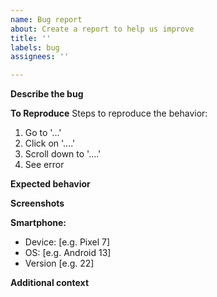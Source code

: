 ```yaml
---
name: Bug report
about: Create a report to help us improve
title: ''
labels: bug
assignees: ''

---
```


**Describe the bug**
<!-- A clear and concise description of what the bug is. -->

**To Reproduce**
Steps to reproduce the behavior:
1. Go to '...'
2. Click on '....'
3. Scroll down to '....'
4. See error

**Expected behavior**
<!-- A clear and concise description of what you expected to happen. -->

**Screenshots**
<!-- If applicable, add screenshots to help explain your problem. -->

**Smartphone:**
<!-- Please complete the following information. -->
 - Device: [e.g. Pixel 7]
 - OS: [e.g. Android 13]
 - Version [e.g. 22]

**Additional context**
<!-- Add any other context about the problem here. -->
